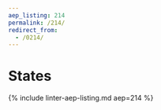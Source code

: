```yaml
---
aep_listing: 214
permalink: /214/
redirect_from:
  - /0214/
---
```


# States

{% include linter-aep-listing.md aep=214 %}
